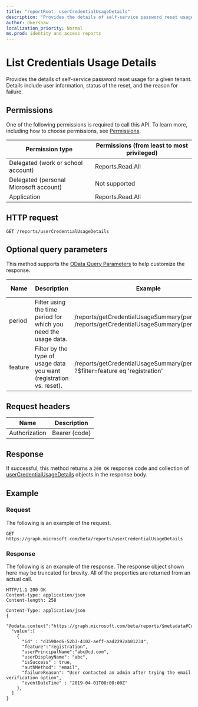 ```yaml
---
title: "reportRoot: userCredentialUsageDetails"
description: "Provides the details of self-service password reset usage for a given tenant."
author: dkershaw
localization_priority: Normal
ms.prod: identity and access reports
---
```


# List Credentials Usage Details 

Provides the details of self-service password reset usage for a given tenant. Details include user information, status of the reset, and the reason for failure.

## Permissions

One of the following permissions is required to call this API. To learn more, including how to choose permissions, see [Permissions](../../../concepts/permissions-reference.md).

| Permission type | Permissions (from least to most privileged) |
| --------------- | ------------------------------------------- |
| Delegated (work or school account) | Reports.Read.All |
| Delegated (personal Microsoft account) | Not supported |
| Application | Reports.Read.All |

## HTTP request

<!-- { "blockType": "ignored" } -->

```http
GET /reports/userCredentialUsageDetails

```

## Optional query parameters

This method supports the [OData Query Parameters](http://graph.microsoft.io/docs/overview/query_parameters) to help customize the response.

| Name | Description | Example | Supported Operators |
| ---- | ----------- | ------- | ------------------- |
| period | Filter using the time period for which you need the usage data. | /reports/getCredentialUsageSummary(period='D30') /reports/getCredentialUsageSummary(period='d30')| D1, D7, D30. Period is case insensitive. |
| feature | Filter by the type of usage data you want (registration vs. reset). | /reports/getCredentialUsageSummary(period='D30') ?$filter=feature eq 'registration' | eq |

## Request headers

| Name | Description |
| ---- | ----------- |
| Authorization | Bearer {code} |

## Response

If successful, this method returns a `200 OK` response code and collection of [userCredentialUsageDetails](../resources/usercredentialusagedetails.md) objects in the response body.

## Example

### Request

The following is an example of the request.

<!-- {
  "blockType": "request",
  "name": "get_usercredentialusagedetails"
}-->

```http
GET https://graph.microsoft.com/beta/reports/userCredentialUsageDetails
```

### Response

The following is an example of the response. The response object shown here may be truncated for brevity. All of the properties are returned from an actual call.

<!-- {
  "blockType": "response",
  "truncated": true,
  "@odata.type": "microsoft.graph.userCredentialUsageDetails",
  "isCollection": true
} -->

```http
HTTP/1.1 200 OK
Content-type: application/json
Content-length: 258

Content-Type: application/json
{
  "@odata.context":"https://graph.microsoft.com/beta/reports/$metadata#Collection(microsoft.graph.getUserCredentialUsageDetails)",
  "value":[
    {
      "id" : "d3590ed6-52b3-4102-aeff-aad2292ab01234",
      "feature":"registration",
      "userPrincipalName":"abc@cd.com",
      "userDisplayName": "abc",
      "isSuccess" : true,
      "authMethod": "email",
      "failureReason": "User contacted an admin after trying the email verification option",
      "eventDateTime" : "2019-04-01T00:00:00Z"
    },
  ]
}
```

<!-- uuid: 8fcb5dbc-d5aa-4681-8e31-b001d5168d79
2015-10-25 14:57:30 UTC -->
<!-- {
  "type": "#page.annotation",
  "description": "List userCredentialUsageDetails",
  "keywords": "",
  "section": "documentation",
  "tocPath": ""
}-->
